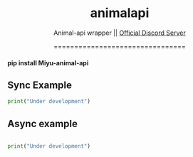 <h1 align="center"> animalapi </h1>
<p align="center">Animal-api wrapper || <a href="https://discord.gg/4cNJxWAGFA"> Official Discord Server </a></p>
<p align="center">
================================

#### pip install Miyu-animal-api

## Sync Example

```Python
print("Under development")

```

## Async example

```Python

print("Under development")

```

